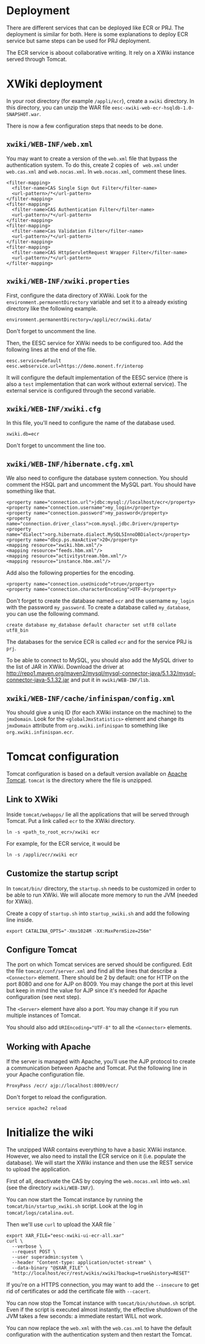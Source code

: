 Deployment
===========

There are different services that can be deployed like ECR or PRJ.  The
deployment is similar for both.  Here is some explanations to deploy ECR service
but same steps can be used for PRJ deployment.

The ECR service is aboout collaborative writing.  It rely on a XWiki instance
served through Tomcat.

# XWiki deployment
In your root directory (for example `/appli/ecr`), create a `xwiki` directory.  In this directory, you can unzip
the WAR file `eesc-xwiki-web-ecr-hsqldb-1.0-SNAPSHOT.war`.

There is now a few configuration steps that needs to be done.

## `xwiki/WEB-INF/web.xml`
You may want to create a version of the `web.xml` file that bypass the
authentication system.  To do this, create 2 copies of ` web.xml` under
`web.cas.xml` and `web.nocas.xml`.  In `web.nocas.xml`, comment these lines.

    <filter-mapping>
      <filter-name>CAS Single Sign Out Filter</filter-name>
      <url-pattern>/*</url-pattern>
    </filter-mapping>
    <filter-mapping>
      <filter-name>CAS Authentication Filter</filter-name>
      <url-pattern>/*</url-pattern>
    </filter-mapping>
    <filter-mapping>
      <filter-name>Cas Validation Filter</filter-name>
      <url-pattern>/*</url-pattern>
    </filter-mapping>
    <filter-mapping>
      <filter-name>CAS HttpServletRequest Wrapper Filter</filter-name>
      <url-pattern>/*</url-pattern>
    </filter-mapping>

## `xwiki/WEB-INF/xwiki.properties`
First, configure the data directory of XWiki.  Look for the
`environment.permanentDirectory` variable and set it to a already existing
directory like the following example.

    environment.permanentDirectory=/appli/ecr/xwiki.data/

Don't forget to uncomment the line.

Then, the EESC service for XWiki needs to be configured too.  Add the following
lines at the end of the file.

    eesc.service=default
    eesc.webservice.url=https://demo.monent.fr/interop

It will configure the default implementation of the EESC service (there is also
a `test` implementation that can work without external service).  The external
service is configured through the second variable.

## `xwiki/WEB-INF/xwiki.cfg`
In this file, you'll need to configure the name of the database used.

    xwiki.db=ecr

Don't forget to uncomment the line too.

## `xwiki/WEB-INF/hibernate.cfg.xml`
We also need to configure the database system connection.  You should comment
the HSQL part and uncomment the MySQL part.  You should have something like
that.

    <property name="connection.url">jdbc:mysql://localhost/ecr</property>
	<property name="connection.username">my_login</property>
	<property name="connection.password">my_password</property>
	<property name="connection.driver_class">com.mysql.jdbc.Driver</property>
	<property name="dialect">org.hibernate.dialect.MySQL5InnoDBDialect</property>
	<property name="dbcp.ps.maxActive">20</property>
	<mapping resource="xwiki.hbm.xml"/>
	<mapping resource="feeds.hbm.xml"/>
	<mapping resource="activitystream.hbm.xml"/>
	<mapping resource="instance.hbm.xml"/>

Add also the following properties for the encoding.

	<property name="connection.useUnicode">true</property>
	<property name="connection.characterEncoding">UTF-8</property>

Don't forget to create the database named `ecr` and the username `my_login` with the
password `my_password`.  To create a database called `my_database`, you can use the following
command.

	create database my_database default character set utf8 collate utf8_bin

The databases for the service ECR is called `ecr` and for the service PRJ is
`prj`.

To be able to connect to MySQL, you should also add the MySQL driver to the list
of JAR in XWiki.  Download the driver at
http://repo1.maven.org/maven2/mysql/mysql-connector-java/5.1.32/mysql-connector-java-5.1.32.jar
and put it in `xwiki/WEB-INF/lib`.

## `xwiki/WEB-INF/cache/infinispan/config.xml`
You should give a uniq ID (for each XWiki instance on the machine) to the
`jmxDomain`.  Look for the `<globalJmxStatistics>` element and change its
`jmxDomain` attribute from `org.xwiki.infinispan` to something like
`org.xwiki.infinispan.ecr`.

# Tomcat configuration
Tomcat configuration is based on a default version available on [Apache
Tomcat](http://mirror.switch.ch/mirror/apache/dist/tomcat/tomcat-7/v7.0.53/bin/apache-tomcat-7.0.53.tar.gz).
`tomcat` is the directory where the file is unzipped.

## Link to XWiki
Inside `tomcat/webapps/` lie all the applications that will be served through
Tomcat.  Put a link called `ecr` to the XWiki directory.

	ln -s <path_to_root_ecr>/xwiki ecr

For example, for the ECR service, it would be

	ln -s /appli/ecr/xwiki ecr

## Customize the startup script
In `tomcat/bin/` directory, the `startup.sh` needs to be customized in order
to be able to run XWiki.  We will allocate more memory to run the JVM (needed
for XWiki).

Create a copy of `startup.sh` into `startup_xwiki.sh` and add the following line
inside.

    export CATALINA_OPTS="-Xmx1024M -XX:MaxPermSize=256m"

## Configure Tomcat
The port on which Tomcat services are served should be configured.  Edit the
file `tomcat/conf/server.xml` and find all the lines that describe a
`<Connector>` element.  There should be 2 by default: one for HTTP on the port
8080 and one for AJP on 8009.  You may change the port at this level but keep in
mind the value for AJP since it's needed for Apache configuration (see next
step).

The `<Server>` element have also a port.  You may change it if you run multiple
instances of Tomcat.

You should also add `URIEncoding="UTF-8"` to all the `<Connector>` elements.

## Working with Apache
If the server is managed with Apache, you'll use the AJP protocol to create a
communication between Apache and Tomcat.  Put the following line in your Apache
configuration file.

    ProxyPass /ecr/ ajp://localhost:8009/ecr/

Don't forget to reload the configuration.

    service apache2 reload

# Initialize the wiki
The unzipped WAR contains everything to have a basic XWiki instance.  However,
we also need to install the ECR service on it (i.e. populate the database).  We
will start the XWiki instance and then use the REST service to upload the
application.

First of all, deactivate the CAS by copying the `web.nocas.xml` into `web.xml`
(see the directory `xwiki/WEB-INF/`).

You can now start the Tomcat instance by running the
`tomcat/bin/startup_xwiki.sh` script.  Look at the log in
`tomcat/logs/catalina.out`.

Then we'll use `curl` to upload the XAR file `

    export XAR_FILE="eesc-xwiki-ui-ecr-all.xar"
    curl \
      --verbose \
      --request POST \
      --user superadmin:system \
      --header "Content-type: application/octet-stream" \
      --data-binary "@$XAR_FILE" \
      "http://localhost/ecr/rest/wikis/xwiki?backup=true&history=RESET"

If you're on a HTTPS connection, you may want to add the `--insecure` to get rid
of certificates or add the certificate file with `--cacert`.

You can now stop the Tomcat instance with `tomcat/bin/shutdown.sh` script.  Even
if the script is executed almost instantly, the effective shutdown of the JVM
takes a few seconds: a immediate restart WILL not work.

You can now replace the `web.xml` with the `web.cas.xml` to have the default
configuration with the authentication system and then restart the Tomcat.
